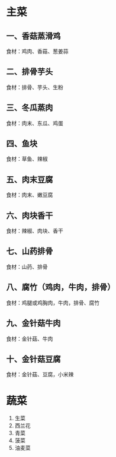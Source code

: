 # 主菜

## 一、香菇蒸滑鸡

食材：鸡肉、香菇、葱姜蒜

## 二、排骨芋头

食材：排骨、芋头、生粉

## 三、冬瓜蒸肉

食材：肉末、东瓜、鸡蛋

## 四、鱼块

食材：草鱼、辣椒

## 五、肉末豆腐

食材：肉末、嫩豆腐

## 六、肉块香干

食材：辣椒、肉块、香干

## 七、山药排骨

食材：山药、排骨

## 八、腐竹（鸡肉，牛肉，排骨）

食材：鸡腿或鸡胸肉，牛肉，排骨、腐竹

## 九、金针菇牛肉

食材：金针菇、牛肉

## 十、金针菇豆腐

食材：金针菇、豆腐，小米辣

# 蔬菜

1. 生菜
2. 西兰花
3. 青菜
4. 菠菜
5. 油麦菜